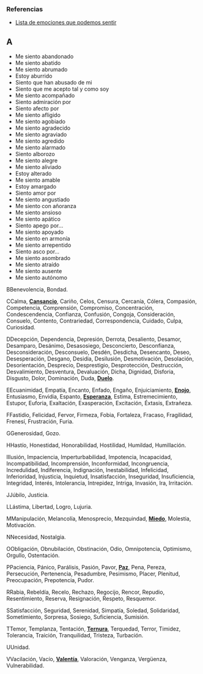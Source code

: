<h3 id="referencias">Referencias</h3>
<ul>
<li><a href="http://psicologos.mx/lista-de-emociones-que-podemos-sentir.php">Lista de emociones que podemos sentir</a></li>
</ul>
<h2 id="a">A</h2>
<ul>
<li>Me siento abandonado</li>
<li>Me siento abatido</li>
<li>Me siento abrumado</li>
<li>Estoy aburrido</li>
<li>Siento que han abusado de mi</li>
<li>Siento que me acepto tal y como soy</li>
<li>Me siento acompañado</li>
<li>Siento admiración por</li>
<li>Siento afecto por</li>
<li>Me siento afligido</li>
<li>Me siento agobiado</li>
<li>Me siento agradecido</li>
<li>Me siento agraviado</li>
<li>Me siento agredido</li>
<li>Me siento alarmado</li>
<li>Siento alborozo</li>
<li>Me siento alegre</li>
<li>Me siento aliviado</li>
<li>Estoy alterado</li>
<li>Me siento amable</li>
<li>Estoy amargado</li>
<li>Siento amor por</li>
<li>Me siento angustiado</li>
<li>Me siento con añoranza</li>
<li>Me siento ansioso</li>
<li>Me siento apático</li>
<li>Siento apego por…</li>
<li>Me siento apoyado</li>
<li>Me siento en armonía</li>
<li>Me siento arrepentido</li>
<li>Siento asco por…</li>
<li>Me siento asombrado</li>
<li>Me siento atraído</li>
<li>Me siento ausente</li>
<li>Me siento autónomo</li>
</ul>
<p>BBenevolencia, Bondad.</p>
<p>CCalma,  <strong><a href="http://psicologos.mx/los-10-ladrones-de-tu-energia-y-como-evitarlos.php">Cansancio</a></strong>, Cariño, Celos, Censura, Cercanía, Cólera, Compasión, Competencia, Comprensión, Compromiso, Concentración, Condescendencia, Confianza, Confusión, Congoja, Consideración, Consuelo, Contento, Contrariedad, Correspondencia, Cuidado, Culpa, Curiosidad.</p>
<p>DDecepción, Dependencia, Depresión, Derrota, Desaliento, Desamor, Desamparo, Desánimo, Desasosiego, Desconcierto, Desconfianza, Desconsideración, Desconsuelo, Desdén, Desdicha, Desencanto, Deseo, Desesperación, Desgano, Desidia, Desilusión, Desmotivación, Desolación, Desorientación, Desprecio, Desprestigio, Desprotección, Destrucción, Desvalimiento, Desventura, Devaluación, Dicha, Dignidad, Disforia, Disgusto, Dolor, Dominación, Duda,  <strong><a href="http://psicologos.mx/ensenanza-del-budismo-frente-a-la-muerte.php">Duelo</a></strong>.</p>
<p>EEcuanimidad, Empatía, Encanto, Enfado, Engaño, Enjuiciamiento,  <strong><a href="http://psicologos.mx/kali-yuga-enojo.php" title="Kali Yuga: la era del enojo">Enojo</a></strong>, Entusiasmo, Envidia, Espanto,  <strong><a href="http://psicologos.mx/10-claves-para-aumentar-resiliencia.php">Esperanza</a></strong>, Estima, Estremecimiento, Estupor, Euforia, Exaltación, Exasperación, Excitación, Éxtasis, Extrañeza.</p>
<p>FFastidio, Felicidad, Fervor, Firmeza, Fobia, Fortaleza, Fracaso, Fragilidad, Frenesí, Frustración, Furia.</p>
<p>GGenerosidad, Gozo.</p>
<p>HHastío, Honestidad, Honorabilidad, Hostilidad, Humildad, Humillación.</p>
<p>IIlusión, Impaciencia, Imperturbabilidad, Impotencia, Incapacidad, Incompatibilidad, Incomprensión, Inconformidad, Incongruencia, Incredulidad, Indiferencia, Indignación, Inestabilidad, Infelicidad, Inferioridad, Injusticia, Inquietud, Insatisfacción, Inseguridad, Insuficiencia, Integridad, Interés, Intolerancia, Intrepidez, Intriga, Invasión, Ira, Irritación.</p>
<p>JJúbilo, Justicia.</p>
<p>LLástima, Libertad, Logro, Lujuria.</p>
<p>MManipulación, Melancolía, Menosprecio, Mezquindad,  <strong><a href="http://psicologos.mx/vencer-el-miedo-al-cambio.php">Miedo</a></strong>, Molestia, Motivación.</p>
<p>NNecesidad, Nostalgia.</p>
<p>OObligación, Obnubilación, Obstinación, Odio, Omnipotencia, Optimismo, Orgullo, Ostentación.</p>
<p>PPaciencia, Pánico, Parálisis, Pasión, Pavor,  <strong><a href="http://psicologos.mx/como-despedirse-ser-querido-fallecido.php">Paz</a></strong>, Pena, Pereza, Persecución, Pertenencia, Pesadumbre, Pesimismo, Placer, Plenitud, Preocupación, Prepotencia, Pudor.</p>
<p>RRabia, Rebeldía, Recelo, Rechazo, Regocijo, Rencor, Repudio, Resentimiento, Reserva, Resignación, Respeto, Resquemor.</p>
<p>SSatisfacción, Seguridad, Serenidad, Simpatía, Soledad, Solidaridad, Sometimiento, Sorpresa, Sosiego, Suficiencia, Sumisión.</p>
<p>TTemor, Templanza, Tentación,  <strong><a href="http://psicologos.mx/vision-arabe-del-matrimonio.php">Ternura</a></strong>, Terquedad, Terror, Timidez, Tolerancia, Traición, Tranquilidad, Tristeza, Turbación.</p>
<p>UUnidad.</p>
<p>VVacilación, Vacío,  <strong><a href="http://psicologos.mx/aprovechar-una-crisis-personal.php">Valentía</a></strong>, Valoración, Venganza, Vergüenza, Vulnerabilidad.</p>

